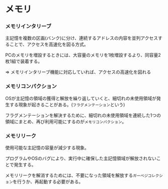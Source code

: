 # メモリ

### メモリインタリーブ

主記憶を複数の区画(バンク)に分け、連続するアドレスの内容を並列アクセスすることで、アクセスを高速化を図る方式。

PCのメモリを増設するときには、大容量のメモリを1枚増設するより、同容量2枚1組で装着する。

=> メモリインタリーブ機能に対応していれば、アクセスの高速化を図れる

### メモリコンパクション

OSが主記憶の領域の獲得と解放を繰り返していくと、細切れの未使用領域が発生する現象が起きることがある。(`フラグメンテーション`という)

フラグメンテーションを解決するために、細切れの未使用領域を連続した1つの領域にまとめ、再び利用可能にするのが`メモリコンパクション`。

### メモリリーク

使用可能な主記憶の容量が減少する現象。

プログラムやOSのバグにより、実行中に確保した主記憶領域が解放されないことで発生する。

メモリリークを解消するためには、不要になった領域を解放する`ガーベジコレクション`を行うか、再起動する必要がある。

